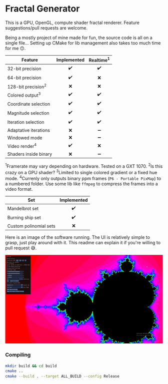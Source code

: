 # Fractal Generator
This is a GPU, OpenGL, compute shader fractal renderer. Feature suggestions/pull requests are welcome.

Being a mostly project of mine made for fun, the source code is all on a single file... Setting up CMake for lib management also takes too much time for me :upside_down_face:.

| Feature | Implemented | Realtime<sup>1</sup> |
|-|:-:|:-:|
| 32-bit precision | :heavy_check_mark: | :heavy_check_mark: |
| 64-bit precision | :heavy_check_mark: | :x: |
| 128-bit precision<sup>2</sup> | :x: | :x: |
| Colored output<sup>3</sup> | :heavy_check_mark: | :heavy_check_mark: |
| Coordinate selection | :heavy_check_mark: | :heavy_check_mark: |
| Magnitude selection | :heavy_check_mark: | :heavy_check_mark: |
| Iteration selection | :heavy_check_mark: | :heavy_check_mark: |
| Adaptative iterations | :x: | :heavy_minus_sign: |
| Windowed mode | :x: | :heavy_minus_sign: |
| Video render<sup>4</sup> | :heavy_check_mark: | :x: |
| Shaders inside binary | :x: | :heavy_minus_sign: |

<sup>1</sup>Framerate may vary depending on hardware. Tested on a GXT 1070.
<sup>2</sup>Is this crazy on a GPU shader?
<sup>3</sup>Limited to single colored gradient or a fixed hue mode.
<sup>4</sup>Currenly only outputs binary ppm frames (`P6 - Portable PixMap`) to a numbered folder. Use some lib like `ffmpeg` to compress the frames into a video format.

| Set | Implemented |
|-|:-:|
| Mandelbrot set | :heavy_check_mark: |
| Burning ship set | :heavy_check_mark: |
| Custom polinomial sets | :x: |

Here is an image of the software running. The UI is relatively simple to grasp, just play around with it. This readme can explain it if you're willing to pull request :sweat_smile:.

<img src="img/mandelbrot0.png">

### Compiling
```bash
mkdir build && cd build
cmake ..
cmake --build . --target ALL_BUILD --config Release
```
